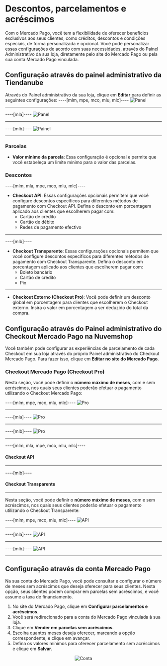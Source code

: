 # Descontos, parcelamentos e acréscimos

Com o Mercado Pago, você tem a flexibilidade de oferecer benefícios exclusivos aos seus clientes, como créditos, descontos e condições especiais, de forma personalizada e opcional. Você pode personalizar essas configurações de acordo com suas necessidades, através do Painel Administrativo da sua loja, diretamente pelo site do Mercado Pago ou pela sua conta Mercado Pago vinculada.

## Configuração através do painel administrativo da Tiendanube

Através do Painel administrativo da sua loja, clique em **Editar** para definir as seguintes configurações:
----[mlm, mpe, mco, mlu, mlc]----
![Panel](nuvemshop/admines.png)

------------
----[mla]----
![Panel](nuvemshop/admines-ar.png)

------------
----[mlb]----
![Painel](nuvemshop/adminpt.png)

------------
### Parcelas

* **Valor mínimo da parcela**: Essa configuração é opcional e permite que você estabeleça um limite mínimo para o valor das parcelas.

### Descontos

----[mlm, mla, mpe, mco, mlu, mlc]----
* **Checkout API**: Essas configurações opcionais permitem que você configure descontos específicos para diferentes métodos de pagamento com Checkout API. Defina o desconto em porcentagem aplicado aos clientes que escolherem pagar com:
   * Cartão de crédito
   * Cartão de débito
   * Redes de pagamento efectivo
------------
----[mlb]----
* **Checkout Transparente**: Essas configurações opcionais permitem que você configure descontos específicos para diferentes métodos de pagamento com Checkout Transparente. Defina o desconto em porcentagem aplicado aos clientes que escolherem pagar com:
   * Boleto bancário
   * Cartão de crédito
   * Pix

------------
* **Checkout Externo (Checkout Pro)**: Você pode definir um desconto global em porcentagem para clientes que escolherem o Checkout externo. Insira o valor em porcentagem a ser deduzido do total da compra.

## Configuração através do Painel administrativo do Checkout Mercado Pago na Nuvemshop

Você também pode configurar as experiências de parcelamento de cada Checkout em sua loja através do próprio Painel administrativo do Checkout Mercado Pago. Para fazer isso, clique em **Editar no site do Mercado Pago**.

### Checkout Mercado Pago (Checkout Pro)

Nesta seção, você pode definir o **número máximo de meses**, com e sem acréscimos, nos quais seus clientes poderão efetuar o pagamento utilizando o Checkout Mercado Pago:

----[mlm, mpe, mco, mlu, mlc]----
![Pro](nuvemshop/parc-pro-es.gif)

------------
----[mla]----
![Pro](nuvemshop/parc-pro-es-arg.gif)

------------
----[mlb]----
![Pro](nuvemshop/parc-pro-pt.gif)

------------
----[mlm, mla, mpe, mco, mlu, mlc]----
#### Checkout API

------------
----[mlb]----
#### Checkout Transparente

------------

Nesta seção, você pode definir o **número máximo de meses**, com e sem acréscimos, nos quais seus clientes poderão efetuar o pagamento utilizando o Checkout Transparente:

----[mlm, mpe, mco, mlu, mlc]----
![API](nuvemshop/parc-api-es.gif)

------------
----[mla]----
![API](nuvemshop/parc-api-es-arg.gif)

------------
----[mlb]----
![API](nuvemshop/parc-cho-api-pt.gif)

------------

## Configuração através da conta Mercado Pago

Na sua conta do Mercado Pago, você pode consultar e configurar o número de meses sem acréscimos que deseja oferecer para seus clientes. Nesta opção, seus clientes podem comprar em parcelas sem acréscimos, e você assume a taxa de financiamento.

1. No site do Mercado Pago, clique em **Configurar parcelamentos e acréscimos**.
2. Você será redirecionado para a conta do Mercado Pago vinculada à sua loja.
3. Clique em **Vender em parcelas sem acréscimos**.
4. Escolha quantos meses deseja oferecer, marcando a opção correspondente, e clique em avançar.
5. Defina os valores mínimos para oferecer parcelamento sem acréscimos e clique em **Salvar**.

<center>

![Conta](nuvemshop/contaptac.gif)

</center>